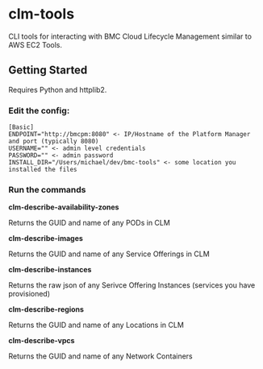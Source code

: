 # clm-tools

CLI tools for interacting with BMC Cloud Lifecycle Management similar to AWS EC2 Tools.

## Getting Started

Requires Python and httplib2.

### Edit the config:

    [Basic]
    ENDPOINT="http://bmcpm:8080" <- IP/Hostname of the Platform Manager and port (typically 8080)
    USERNAME="" <- admin level credentials
    PASSWORD="" <- admin password 
    INSTALL_DIR="/Users/michael/dev/bmc-tools" <- some location you installed the files

### Run the commands

**clm-describe-availability-zones**

Returns the GUID and name of any PODs in CLM

**clm-describe-images**

Returns the GUID and name of any Service Offerings in CLM

**clm-describe-instances**

Returns the raw json of any Serivce Offering Instances (services you have provisioned)

**clm-describe-regions**

Returns the GUID and name of any Locations in CLM

**clm-describe-vpcs**

Returns the GUID and name of any Network Containers

